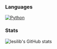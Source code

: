 ### Languages

[![Python](https://img.shields.io/badge/%E2%80%8D-Python-3776AB?style=flat-square&logo=python&logoColor=white)](https://www.python.org/)

### Stats

![lesilib's GitHub stats](https://github-readme-stats.vercel.app/api?username=;lesilib&show_icons=true&theme=radical)
